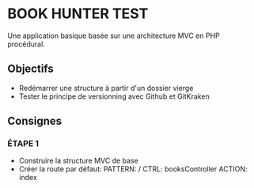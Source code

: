 # BOOK HUNTER TEST

Une application basique basée sur une architecture MVC en PHP procédural. 

## Objectifs

- Redémarrer une structure à partir d'un dossier vierge
- Tester le principe de versionning avec Github et GitKraken

## Consignes

### ÉTAPE 1
- Construire la structure MVC de base
- Créer la route par défaut:
  PATTERN: /
  CTRL: booksController
  ACTION: index
  